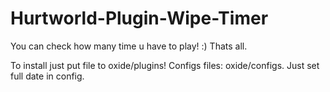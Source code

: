 # Hurtworld-Plugin-Wipe-Timer
You can check how many time u have to play! :)
Thats all.

To install just put file to oxide/plugins!
Configs files: oxide/configs.
Just set full date in config.
